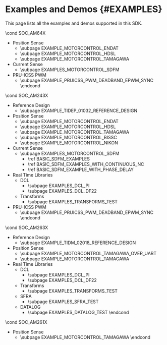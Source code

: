#  Examples and Demos {#EXAMPLES}
This page lists all the examples and demos supported in this SDK.

\cond SOC_AM64X
- Position Sense
    - \subpage EXAMPLE_MOTORCONTROL_ENDAT
    - \subpage EXAMPLE_MOTORCONTROL_HDSL
    - \subpage EXAMPLE_MOTORCONTROL_TAMAGAWA
- Current Sense
    - \subpage EXAMPLES_MOTORCONTROL_SDFM
- PRU-ICSS PWM
    - \subpage EXAMPLE_PRUICSS_PWM_DEADBAND_EPWM_SYNC
\endcond

\cond SOC_AM243X
- Reference Design
    - \subpage EXAMPLE_TIDEP_01032_REFERENCE_DESIGN
- Position Sense
    - \subpage EXAMPLE_MOTORCONTROL_ENDAT
    - \subpage EXAMPLE_MOTORCONTROL_HDSL
    - \subpage EXAMPLE_MOTORCONTROL_TAMAGAWA
    - \subpage EXAMPLE_MOTORCONTROL_BISSC
    - \subpage EXAMPLE_MOTORCONTROL_NIKON
- Current Sense
    - \subpage EXAMPLES_MOTORCONTROL_SDFM
        - \ref BASIC_SDFM_EXAMPLES
        - \ref BASIC_SDFM_EXAMPLES_WITH_CONTINUOUS_NC
        - \ref BASIC_SDFM_EXAMPLE_WITH_PHASE_DELAY
- Real Time Libraries
    - DCL
        - \subpage EXAMPLES_DCL_PI
        - \subpage EXAMPLES_DCL_DF22
    - Transforms
        - \subpage EXAMPLES_TRANSFORMS_TEST
- PRU-ICSS PWM
    - \subpage EXAMPLE_PRUICSS_PWM_DEADBAND_EPWM_SYNC
\endcond

\cond SOC_AM263X
- Reference Design
    - \subpage  EXAMPLE_TIDM_02018_REFERENCE_DESIGN
- Position Sense
    - \subpage EXAMPLE_MOTORCONTROL_TAMAGAWA_OVER_UART
    - \subpage EXAMPLE_MOTORCONTROL_TAMAGAWA
- Real Time Libraries
    - DCL
        - \subpage EXAMPLES_DCL_PI
        - \subpage EXAMPLES_DCL_DF22
    - Transforms
        - \subpage EXAMPLES_TRANSFORMS_TEST
    - SFRA
        - \subpage EXAMPLES_SFRA_TEST
    - DATALOG
        - \subpage EXAMPLES_DATALOG_TEST
\endcond

\cond SOC_AM261X
- Position Sense
    - \subpage EXAMPLE_MOTORCONTROL_TAMAGAWA
\endcond
